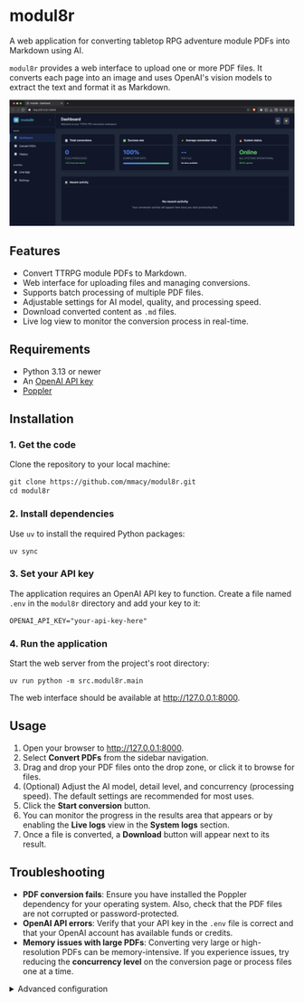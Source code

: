 # modul8r

A web application for converting tabletop RPG adventure module PDFs into Markdown using AI.

`modul8r` provides a web interface to upload one or more PDF files. It converts each page into an image and uses OpenAI's vision models to extract the text and format it as Markdown.

![modul8r web interface](modul8r-screenshot.png)

## Features

-   Convert TTRPG module PDFs to Markdown.
-   Web interface for uploading files and managing conversions.
-   Supports batch processing of multiple PDF files.
-   Adjustable settings for AI model, quality, and processing speed.
-   Download converted content as `.md` files.
-   Live log view to monitor the conversion process in real-time.

## Requirements

-   Python 3.13 or newer
-   An [OpenAI API key](https://platform.openai.com/api-keys)
-   [Poppler](https://poppler.freedesktop.org/)

## Installation

### 1. Get the code

Clone the repository to your local machine:

```shell
git clone https://github.com/mmacy/modul8r.git
cd modul8r
```

### 2. Install dependencies

Use `uv` to install the required Python packages:

```shell
uv sync
```

### 3. Set your API key

The application requires an OpenAI API key to function. Create a file named `.env` in the `modul8r` directory and add your key to it:

```shell
OPENAI_API_KEY="your-api-key-here"
```

### 4. Run the application

Start the web server from the project's root directory:

```shell
uv run python -m src.modul8r.main
```

The web interface should be available at http://127.0.0.1:8000.

## Usage

1.  Open your browser to http://127.0.0.1:8000.
2.  Select **Convert PDFs** from the sidebar navigation.
3.  Drag and drop your PDF files onto the drop zone, or click it to browse for files.
4.  (Optional) Adjust the AI model, detail level, and concurrency (processing speed). The default settings are recommended for most uses.
5.  Click the **Start conversion** button.
6.  You can monitor the progress in the results area that appears or by enabling the **Live logs** view in the **System logs** section.
7.  Once a file is converted, a **Download** button will appear next to its result.

## Troubleshooting

-   **PDF conversion fails**: Ensure you have installed the Poppler dependency for your operating system. Also, check that the PDF files are not corrupted or password-protected.
-   **OpenAI API errors**: Verify that your API key in the `.env` file is correct and that your OpenAI account has available funds or credits.
-   **Memory issues with large PDFs**: Converting very large or high-resolution PDFs can be memory-intensive. If you experience issues, try reducing the **concurrency level** on the conversion page or process files one at a time.

<details>
<summary>Advanced configuration</summary>

While the only required configuration is the `OPENAI_API_KEY`, nearly every setting can be customized using environment variables or by adding them to your `.env` file. The variable name is the setting in uppercase with a `MODUL8R_` prefix.

A few useful settings include:

-   `MODUL8R_OPENAI_DEFAULT_MODEL`: Set a different default AI model (e.g., `gpt-4o`).
-   `MODUL8R_PDF_DPI`: Change the resolution for PDF-to-image conversion (default is `300`). Higher values may improve accuracy for small text but will use more memory and take longer.
-   `MODUL8R_MAX_CONCURRENT_REQUESTS`: Change the default concurrency level for processing pages (default is `3`).

</details>

